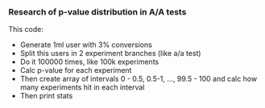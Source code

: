 ### Research of p-value distribution in A/A tests

This code:

- Generate 1ml user with 3% conversions
- Split this users in 2 experiment branches (like a/a test)
- Do it 100000 times, like 100k experiments
- Calc p-value for each experiment
- Then create array of intervals 0 - 0.5, 0.5-1, ..., 99.5 - 100 and calc how many experiments hit in each interval
- Then print stats
